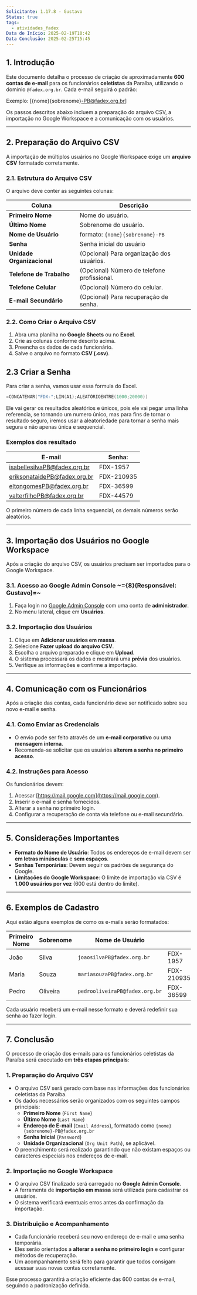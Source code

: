 ```yaml
---
Solicitante: 1.17.8 - Gustavo
Status: true
tags:
  - atividades_fadex
Data de Início: 2025-02-19T10:42
Data Conclusão: 2025-02-25T15:45
---
```



## 1. Introdução

Este documento detalha o processo de criação de aproximadamente **600 contas de e-mail** para os funcionários **celetistas** da Paraíba, utilizando o domínio `@fadex.org.br`. Cada e-mail seguirá o padrão:


Exemplo: [{nome}{sobrenome}-PB@fadex.org.br]


Os passos descritos abaixo incluem a preparação do arquivo CSV, a importação no Google Workspace e a comunicação com os usuários.

---

## 2. Preparação do Arquivo CSV

A importação de múltiplos usuários no Google Workspace exige um **arquivo CSV** formatado corretamente.

### 2.1. Estrutura do Arquivo CSV

O arquivo deve conter as seguintes colunas:

| Coluna                     | Descrição                                   |
| -------------------------- | ------------------------------------------- |
| **Primeiro Nome**          | Nome do usuário.                            |
| **Último Nome**            | Sobrenome do usuário.                       |
| **Nome de Usuário**        | formato: `{nome}{sobrenome}-PB`             |
| **Senha**                  | Senha inicial do usuário                    |
| **Unidade Organizacional** | (Opcional) Para organização dos usuários.   |
| **Telefone de Trabalho**   | (Opcional) Número de telefone profissional. |
| **Telefone Celular**       | (Opcional) Número do celular.               |
| **E-mail Secundário**      | (Opcional) Para recuperação de senha.       |

### 2.2. Como Criar o Arquivo CSV

1. Abra uma planilha no **Google Sheets** ou no **Excel**.
2. Crie as colunas conforme descrito acima.
3. Preencha os dados de cada funcionário.
4. Salve o arquivo no formato **CSV (.csv)**.


## 2.3 Criar a Senha


Para criar a senha, vamos usar essa formula do Excel.
```d
=CONCATENAR("FDX-";LIN(A1);ALEATÓRIOENTRE(1000;20000))
```


Ele vai gerar os resultados aleatórios e únicos, pois ele vai pegar uma linha referencia, se tornando um numero único, mas para fins de tornar o resultado seguro, iremos usar a aleatoriedade para tornar a senha mais segura e não apenas única e sequencial.

### Exemplos dos resultado

| E-mail                       | Senha:<br> |
| ---------------------------- | ---------- |
| isabellesilvaPB@fadex.org.br | FDX-1957   |
| eriksonataidePB@fadex.org.br | FDX-210935 |
| eltongomesPB@fadex.org.br    | FDX-36599  |
| valterfilhoPB@fadex.org.br   | FDX-44579  |


O primeiro número de cada linha sequencial, os demais números serão aleatórios.
___
## 3. Importação dos Usuários no Google Workspace

Após a criação do arquivo CSV, os usuários precisam ser importados para o Google Workspace.

### 3.1. Acesso ao Google Admin Console ~={8}(Responsável: Gustavo)=~

1. Faça login no [Google Admin Console](https://admin.google.com) com uma conta de **administrador**.
2. No menu lateral, clique em **Usuários**.

### 3.2. Importação dos Usuários

1. Clique em **Adicionar usuários em massa**.
2. Selecione **Fazer upload do arquivo CSV**.
3. Escolha o arquivo preparado e clique em **Upload**.
4. O sistema processará os dados e mostrará uma **prévia** dos usuários.
5. Verifique as informações e confirme a importação.

---

## 4. Comunicação com os Funcionários

Após a criação das contas, cada funcionário deve ser notificado sobre seu novo e-mail e senha.

### 4.1. Como Enviar as Credenciais

- O envio pode ser feito através de um **e-mail corporativo** ou uma **mensagem interna**.
- Recomenda-se solicitar que os usuários **alterem a senha no primeiro acesso**.

### 4.2. Instruções para Acesso

Os funcionários devem:

1. Acessar [https://mail.google.com](https://mail.google.com).
2. Inserir o e-mail e senha fornecidos.
3. Alterar a senha no primeiro login.
4. Configurar a recuperação de conta via telefone ou e-mail secundário.

---

## 5. Considerações Importantes

- **Formato do Nome de Usuário**: Todos os endereços de e-mail devem ser **em letras minúsculas** e **sem espaços**.
- **Senhas Temporárias**: Devem seguir os padrões de segurança do Google.
- **Limitações do Google Workspace**: O limite de importação via CSV é **1.000 usuários por vez** (600 está dentro do limite).

---

## 6. Exemplos de Cadastro

Aqui estão alguns exemplos de como os e-mails serão formatados:

| Primeiro Nome | Sobrenome | Nome de Usuário                |            |
| ------------- | --------- | ------------------------------ | ---------- |
| João          | Silva     | `joaosilvaPB@fadex.org.br`     | FDX-1957   |
| Maria         | Souza     | `mariasouzaPB@fadex.org.br`    | FDX-210935 |
| Pedro         | Oliveira  | `pedrooliveiraPB@fadex.org.br` | FDX-36599  |

Cada usuário receberá um e-mail nesse formato e deverá redefinir sua senha ao fazer login.

---

## 7. Conclusão

O processo de criação dos e-mails para os funcionários celetistas da Paraíba será executado em **três etapas principais**:

### 1. Preparação do Arquivo CSV

- O arquivo CSV será gerado com base nas informações dos funcionários celetistas da Paraíba.
- Os dados necessários serão organizados com os seguintes campos principais:
  - **Primeiro Nome** (`First Name`)
  - **Último Nome** (`Last Name`)
  - **Endereço de E-mail** (`Email Address`), formatado como `{nome}{sobrenome}-PB@fadex.org.br`
  - **Senha Inicial** (`Password`)
  - **Unidade Organizacional** (`Org Unit Path`), se aplicável.
- O preenchimento será realizado garantindo que não existam espaços ou caracteres especiais nos endereços de e-mail.

### 2. Importação no Google Workspace

- O arquivo CSV finalizado será carregado no **Google Admin Console**.
- A ferramenta de **importação em massa** será utilizada para cadastrar os usuários.
- O sistema verificará eventuais erros antes da confirmação da importação.

### 3. Distribuição e Acompanhamento

- Cada funcionário receberá seu novo endereço de e-mail e uma senha temporária.
- Eles serão orientados a **alterar a senha no primeiro login** e configurar métodos de recuperação.
- Um acompanhamento será feito para garantir que todos consigam acessar suas novas contas corretamente.

Esse processo garantirá a criação eficiente das 600 contas de e-mail, seguindo a padronização definida.

